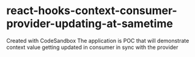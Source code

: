 # react-hooks-context-consumer-provider-updating-at-sametime

Created with CodeSandbox
The application is POC that will demonstrate context value getting updated in consumer in sync with the provider
